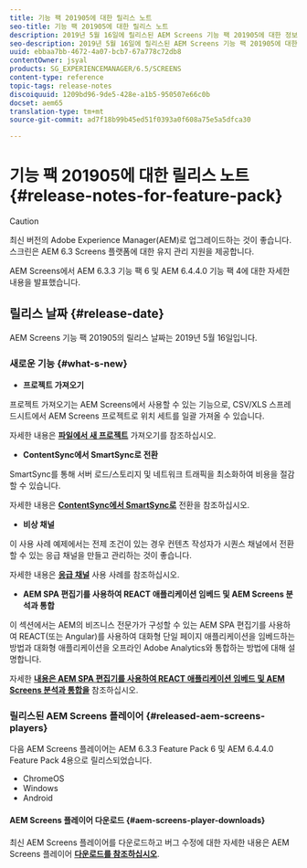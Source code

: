 ```yaml
---
title: 기능 팩 201905에 대한 릴리스 노트
seo-title: 기능 팩 201905에 대한 릴리스 노트
description: 2019년 5월 16일에 릴리스된 AEM Screens 기능 팩 201905에 대한 정보를 보려면 이 페이지를 따르십시오.
seo-description: 2019년 5월 16일에 릴리스된 AEM Screens 기능 팩 201905에 대한 정보를 보려면 이 페이지를 따르십시오.
uuid: ebbaa7bb-4672-4a07-bcb7-67a778c72db8
contentOwner: jsyal
products: SG_EXPERIENCEMANAGER/6.5/SCREENS
content-type: reference
topic-tags: release-notes
discoiquuid: 1209bd96-9de5-428e-a1b5-950507e66c0b
docset: aem65
translation-type: tm+mt
source-git-commit: ad7f18b99b45ed51f0393a0f608a75e5a5dfca30

---
```



# 기능 팩 201905에 대한 릴리스 노트 {#release-notes-for-feature-pack}

>[!CAUTION]
>
>최신 버전의 Adobe Experience Manager(AEM)로 업그레이드하는 것이 좋습니다. 스크린은 AEM 6.3 Screens 플랫폼에 대한 유지 관리 지원을 제공합니다.

AEM Screens에서 AEM 6.3.3 기능 팩 6 및 AEM 6.4.4.0 기능 팩 4에 대한 자세한 내용을 발표했습니다.

## 릴리스 날짜 {#release-date}

AEM Screens 기능 팩 201905의 릴리스 날짜는 2019년 5월 16일입니다.

### 새로운 기능 {#what-s-new}

* **프로젝트 가져오기**

프로젝트 가져오기는 AEM Screens에서 사용할 수 있는 기능으로, CSV/XLS 스프레드시트에서 AEM Screens 프로젝트로 위치 세트를 일괄 가져올 수 있습니다.

자세한 내용은 **[파일에서 새 프로젝트](project-importer.md)** 가져오기를 참조하십시오.

* **ContentSync에서 SmartSync로 전환**

SmartSync를 통해 서버 로드/스토리지 및 네트워크 트래픽을 최소화하여 비용을 절감할 수 있습니다.

자세한 내용은 **[ContentSync에서 SmartSync로](smartsync.md)** 전환을 참조하십시오.

* **비상 채널**

이 사용 사례 예제에서는 전제 조건이 있는 경우 컨텐츠 작성자가 시퀀스 채널에서 전환할 수 있는 응급 채널을 만들고 관리하는 것이 좋습니다.

자세한 내용은 **[응급 채널](emergency-channel.md)** 사용 사례를 참조하십시오.

* **AEM SPA 편집기를 사용하여 REACT 애플리케이션 임베드 및 AEM Screens 분석과 통합**

이 섹션에서는 AEM의 비즈니스 전문가가 구성할 수 있는 AEM SPA 편집기를 사용하여 REACT(또는 Angular)를 사용하여 대화형 단일 페이지 애플리케이션을 임베드하는 방법과 대화형 애플리케이션을 오프라인 Adobe Analytics와 통합하는 방법에 대해 설명합니다.

자세한 **[내용은 AEM SPA 편집기를 사용하여 REACT 애플리케이션 임베드 및 AEM Screens 분석과 통합을](embedding-react-app.md)** 참조하십시오.

### 릴리스된 AEM Screens 플레이어 {#released-aem-screens-players}

다음 AEM Screens 플레이어는 AEM 6.3.3 Feature Pack 6 및 AEM 6.4.4.0 Feature Pack 4용으로 릴리스되었습니다.

* ChromeOS
* Windows
* Android

#### AEM Screens 플레이어 다운로드 {#aem-screens-player-downloads}

최신 AEM Screens 플레이어를 다운로드하고 버그 수정에 대한 자세한 내용은 AEM Screens 플레이어 **[다운로드를 참조하십시오](https://download.macromedia.com/screens/)**.
